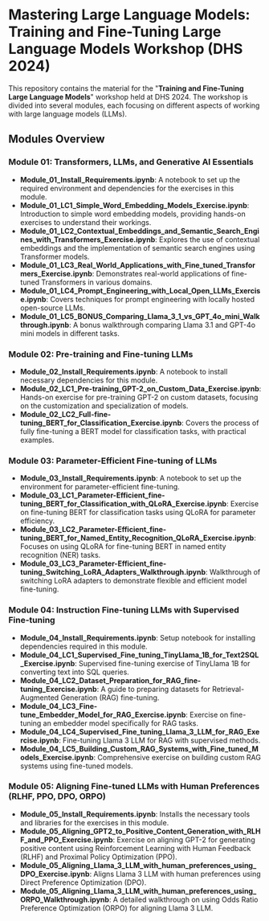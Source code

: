 # Mastering Large Language Models: Training and Fine-Tuning Large Language Models Workshop (DHS 2024)

This repository contains the material for the "**Training and Fine-Tuning Large Language Models**" workshop held at DHS 2024. The workshop is divided into several modules, each focusing on different aspects of working with large language models (LLMs).

## Modules Overview

### Module 01: Transformers, LLMs, and Generative AI Essentials

- **Module_01_Install_Requirements.ipynb**: A notebook to set up the required environment and dependencies for the exercises in this module.
- **Module_01_LC1_Simple_Word_Embedding_Models_Exercise.ipynb**: Introduction to simple word embedding models, providing hands-on exercises to understand their workings.
- **Module_01_LC2_Contextual_Embeddings_and_Semantic_Search_Engines_with_Transformers_Exercise.ipynb**: Explores the use of contextual embeddings and the implementation of semantic search engines using Transformer models.
- **Module_01_LC3_Real_World_Applications_with_Fine_tuned_Transformers_Exercise.ipynb**: Demonstrates real-world applications of fine-tuned Transformers in various domains.
- **Module_01_LC4_Prompt_Engineering_with_Local_Open_LLMs_Exercise.ipynb**: Covers techniques for prompt engineering with locally hosted open-source LLMs.
- **Module_01_LC5_BONUS_Comparing_Llama_3_1_vs_GPT_4o_mini_Walkthrough.ipynb**: A bonus walkthrough comparing Llama 3.1 and GPT-4o mini models in different tasks.

### Module 02: Pre-training and Fine-tuning LLMs

- **Module_02_Install_Requirements.ipynb**: A notebook to install necessary dependencies for this module.
- **Module_02_LC1_Pre-training_GPT-2_on_Custom_Data_Exercise.ipynb**: Hands-on exercise for pre-training GPT-2 on custom datasets, focusing on the customization and specialization of models.
- **Module_02_LC2_Full-fine-tuning_BERT_for_Classification_Exercise.ipynb**: Covers the process of fully fine-tuning a BERT model for classification tasks, with practical examples.

### Module 03: Parameter-Efficient Fine-tuning of LLMs

- **Module_03_Install_Requirements.ipynb**: A notebook to set up the environment for parameter-efficient fine-tuning.
- **Module_03_LC1_Parameter-Efficient_fine-tuning_BERT_for_Classification_with_QLoRA_Exercise.ipynb**: Exercise on fine-tuning BERT for classification tasks using QLoRA for parameter efficiency.
- **Module_03_LC2_Parameter-Efficient_fine-tuning_BERT_for_Named_Entity_Recognition_QLoRA_Exercise.ipynb**: Focuses on using QLoRA for fine-tuning BERT in named entity recognition (NER) tasks.
- **Module_03_LC3_Parameter-Efficient_fine-tuning_Switching_LoRA_Adapters_Walkthrough.ipynb**: Walkthrough of switching LoRA adapters to demonstrate flexible and efficient model fine-tuning.

### Module 04: Instruction Fine-tuning LLMs with Supervised Fine-tuning

- **Module_04_Install_Requirements.ipynb**: Setup notebook for installing dependencies required in this module.
- **Module_04_LC1_Supervised_Fine_tuning_TinyLlama_1B_for_Text2SQL_Exercise.ipynb**: Supervised fine-tuning exercise of TinyLlama 1B for converting text into SQL queries.
- **Module_04_LC2_Dataset_Preparation_for_RAG_fine-tuning_Exercise.ipynb**: A guide to preparing datasets for Retrieval-Augmented Generation (RAG) fine-tuning.
- **Module_04_LC3_Fine-tune_Embedder_Model_for_RAG_Exercise.ipynb**: Exercise on fine-tuning an embedder model specifically for RAG tasks.
- **Module_04_LC4_Supervised_Fine_tuning_Llama_3_LLM_for_RAG_Exercise.ipynb**: Fine-tuning Llama 3 LLM for RAG with supervised methods.
- **Module_04_LC5_Building_Custom_RAG_Systems_with_Fine_tuned_Models_Exercise.ipynb**: Comprehensive exercise on building custom RAG systems using fine-tuned models.

### Module 05: Aligning Fine-tuned LLMs with Human Preferences (RLHF, PPO, DPO, ORPO)

- **Module_05_Install_Requirements.ipynb**: Installs the necessary tools and libraries for the exercises in this module.
- **Module_05_Aligning_GPT2_to_Positive_Content_Generation_with_RLHF_and_PPO_Exercise.ipynb**: Exercise on aligning GPT-2 for generating positive content using Reinforcement Learning with Human Feedback (RLHF) and Proximal Policy Optimization (PPO).
- **Module_05_Aligning_Llama_3_LLM_with_human_preferences_using_DPO_Exercise.ipynb**: Aligns Llama 3 LLM with human preferences using Direct Preference Optimization (DPO).
- **Module_05_Aligning_Llama_3_LLM_with_human_preferences_using_ORPO_Walkthrough.ipynb**: A detailed walkthrough on using Odds Ratio Preference Optimization (ORPO) for aligning Llama 3 LLM.


